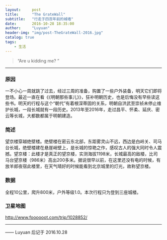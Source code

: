 ```yaml
---
layout:     post
title:      "The GrateWall"
subtitle:   "行走于四百年前的城墙"
date:       2016-10-28 18:35:00
author:     "Luyuan"
header-img: "img/post-TheGrateWall-2016.jpg"
catalog: true
tags:
    - 生活
---
```


> “Are u kidding me? ”

---


### 原因
  一不小心一周就跳了过去，经过三周的准备，购置了一些户外装备，明天它们即将登场。最近一直在看《《明朝那些事儿》》，狂补明朝历史，也是后悔没有早些读这些书。明天的行程与这个“朝代”有着根深蒂固的关系，明朝自洪武至崇祯未停止维护长城，一段长城就有一段历史。2013年至2016年，走过昌平、怀柔、延庆、密云等长城，大都数都属于明朝建造。

### 简述
望京楼穿越绝壁楼。绝壁楼在密云东北部，东距雾灵山不远，西边是白岭关、司马台长城，绝壁楼建在悬崖峭壁上，是长城的惊艳之作，感叹古人的强大同时令人震撼。望京楼：此楼才是真正的望京楼，实测海拔1198米，长城最高的敌楼，比司马台望京楼（986米）高出200多米。据说很早以前，在这里还没有电的时候，有放羊郎夜宿此楼里，在天气晴好的时候能看到北京城里的灯光，故称望京楼。

### 数据
全程10公里，爬升800米，户外等级1.0。本次行程只为登到三座城楼。


### 卫星地图
[]()http://www.foooooot.com/trip/1028852/

---

—— Luyuan 后记于 2016.10.28
